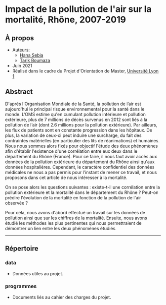 # Impact de la pollution de l'air sur la mortalité, Rhône, 2007-2019

## À propos

- Auteurs:
  - [Hana Sebia](mailto:hana.sebia@etu.univ-lyon1.fr)
  - [Tarik Boumaza](mailto:tarik.boumaza@etu.univ-lyon1.fr)
- Juin 2021
- Réalisé dans le cadre du Projet d'Orientation de Master, [Université Lyon 1](https://www.univ-lyon1.fr/)

## Abstract

D'après l'Organisation Mondiale de la Santé, la pollution de l’air est aujourd'hui le principal risque environnemental pour la santé dans le monde. L’OMS estime qu'en cumulant pollution intérieure et pollution extérieure, plus de 7 millions de décès survenus en 2012 sont liés à la pollution de l’air (dont 2.6 millions pour la pollution extérieure). Par ailleurs, les flux de patients sont en constante progression dans les hôpitaux. De plus, la variation de ceux-ci peut induire une surcharge, du fait des contraintes matérielles (en particulier des lits de réanimations) et humaines. 
Nous nous sommes alors fixés pour objectif l'étude des deux phénomènes afin d'établir l'existence d'une corrélation entre eux deux dans le département du Rhône (France). Pour ce faire, il nous faut avoir accès aux données de la pollution extérieure du département du Rhône ainsi qu'aux données hospitalières.
Cependant, le caractère confidentiel des données médicales ne nous a pas permis pour l'instant de mener ce travail, et nous proposons dans cet article de nous intéresser à la mortalité.
 
On se pose alors les questions suivantes : existe-t-il une corrélation entre la pollution extérieure et la mortalité dans le département du Rhône ? Peut-on prédire l'évolution de la mortalité en fonction de la pollution de l'air observée ?
  
Pour cela, nous avons d'abord effectué un travail sur les données de pollution ainsi que sur les chiffres de la mortalité. Ensuite, nous avons étudié les méthodes les plus pertinentes qui nous permettraient de démontrer un lien entre les deux phénomènes étudiés.

--------------------------------------

## Répertoire

### data
- Données utiles au projet.

### programmes
- Documents liés au cahier des charges du projet.

